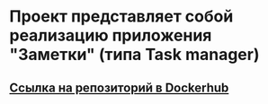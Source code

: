 # Проект представляет собой реализацию приложения "Заметки" (типа Task manager)

## [Ссылка на репозиторий в Dockerhub](https://hub.docker.com/u/antonnov123)
